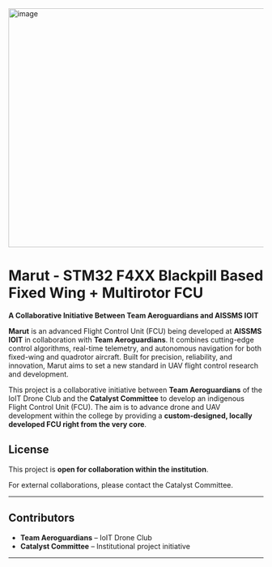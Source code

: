 <img width="580" height="472" alt="image" src="https://github.com/user-attachments/assets/07e5f51a-5438-463c-ba79-83d2b13f661f" />

# Marut - STM32 F4XX Blackpill Based Fixed Wing + Multirotor FCU

**A Collaborative Initiative Between Team Aeroguardians and AISSMS IOIT**

**Marut** is an advanced Flight Control Unit (FCU) being developed at **AISSMS IOIT** in collaboration with **Team Aeroguardians**. It combines cutting-edge control algorithms, real-time telemetry, and autonomous navigation for both fixed-wing and quadrotor aircraft. Built for precision, reliability, and innovation, Marut aims to set a new standard in UAV flight control research and development.

This project is a collaborative initiative between **Team Aeroguardians** of the IoIT Drone Club and the **Catalyst Committee** to develop an indigenous Flight Control Unit (FCU). The aim is to advance drone and UAV development within the college by providing a **custom-designed, locally developed FCU right from the very core**.

## License

This project is **open for collaboration within the institution**.

For external collaborations, please contact the Catalyst Committee.

---

## Contributors
- **Team Aeroguardians** – IoIT Drone Club  
- **Catalyst Committee** – Institutional project initiative  

---

